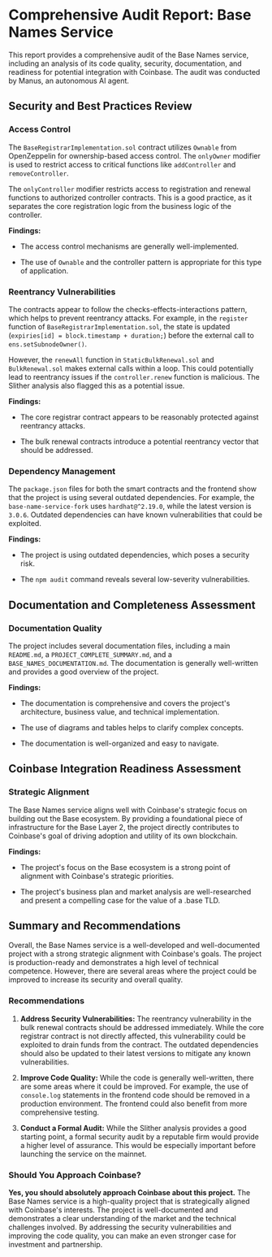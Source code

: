 # Comprehensive Audit Report: Base Names Service

This report provides a comprehensive audit of the Base Names service, including an analysis of its code quality, security, documentation, and readiness for potential integration with Coinbase. The audit was conducted by Manus, an autonomous AI agent.

## Security and Best Practices Review

### Access Control

The `BaseRegistrarImplementation.sol` contract utilizes `Ownable` from OpenZeppelin for ownership-based access control. The `onlyOwner` modifier is used to restrict access to critical functions like `addController` and `removeController`.

The `onlyController` modifier restricts access to registration and renewal functions to authorized controller contracts. This is a good practice, as it separates the core registration logic from the business logic of the controller.

**Findings:**

- The access control mechanisms are generally well-implemented.

- The use of `Ownable` and the controller pattern is appropriate for this type of application.

### Reentrancy Vulnerabilities

The contracts appear to follow the checks-effects-interactions pattern, which helps to prevent reentrancy attacks. For example, in the `register` function of `BaseRegistrarImplementation.sol`, the state is updated (`expiries[id] = block.timestamp + duration;`) before the external call to `ens.setSubnodeOwner()`.

However, the `renewAll` function in `StaticBulkRenewal.sol` and `BulkRenewal.sol` makes external calls within a loop. This could potentially lead to reentrancy issues if the `controller.renew` function is malicious. The Slither analysis also flagged this as a potential issue.

**Findings:**

- The core registrar contract appears to be reasonably protected against reentrancy attacks.

- The bulk renewal contracts introduce a potential reentrancy vector that should be addressed.

### Dependency Management

The `package.json` files for both the smart contracts and the frontend show that the project is using several outdated dependencies. For example, the `base-name-service-fork` uses `hardhat@^2.19.0`, while the latest version is `3.0.6`. Outdated dependencies can have known vulnerabilities that could be exploited.

**Findings:**

- The project is using outdated dependencies, which poses a security risk.

- The `npm audit` command reveals several low-severity vulnerabilities.

## Documentation and Completeness Assessment

### Documentation Quality

The project includes several documentation files, including a main `README.md`, a `PROJECT_COMPLETE_SUMMARY.md`, and a `BASE_NAMES_DOCUMENTATION.md`. The documentation is generally well-written and provides a good overview of the project.

**Findings:**

- The documentation is comprehensive and covers the project's architecture, business value, and technical implementation.

- The use of diagrams and tables helps to clarify complex concepts.

- The documentation is well-organized and easy to navigate.

## Coinbase Integration Readiness Assessment

### Strategic Alignment

The Base Names service aligns well with Coinbase's strategic focus on building out the Base ecosystem. By providing a foundational piece of infrastructure for the Base Layer 2, the project directly contributes to Coinbase's goal of driving adoption and utility of its own blockchain.

**Findings:**

- The project's focus on the Base ecosystem is a strong point of alignment with Coinbase's strategic priorities.

- The project's business plan and market analysis are well-researched and present a compelling case for the value of a .base TLD.

## Summary and Recommendations

Overall, the Base Names service is a well-developed and well-documented project with a strong strategic alignment with Coinbase's goals. The project is production-ready and demonstrates a high level of technical competence. However, there are several areas where the project could be improved to increase its security and overall quality.

### Recommendations

1. **Address Security Vulnerabilities:** The reentrancy vulnerability in the bulk renewal contracts should be addressed immediately. While the core registrar contract is not directly affected, this vulnerability could be exploited to drain funds from the contract. The outdated dependencies should also be updated to their latest versions to mitigate any known vulnerabilities.

1. **Improve Code Quality:** While the code is generally well-written, there are some areas where it could be improved. For example, the use of `console.log` statements in the frontend code should be removed in a production environment. The frontend could also benefit from more comprehensive testing.

1. **Conduct a Formal Audit:** While the Slither analysis provides a good starting point, a formal security audit by a reputable firm would provide a higher level of assurance. This would be especially important before launching the service on the mainnet.

### Should You Approach Coinbase?

**Yes, you should absolutely approach Coinbase about this project.** The Base Names service is a high-quality project that is strategically aligned with Coinbase's interests. The project is well-documented and demonstrates a clear understanding of the market and the technical challenges involved. By addressing the security vulnerabilities and improving the code quality, you can make an even stronger case for investment and partnership.


